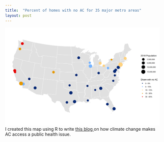 ```yaml
---
title:  "Percent of homes with no AC for 35 major metro areas"
layout: post
---
```

![US map with colored dots for AC access prevelance](/assets/map3.png)
I created this map using R to write <a href="[https://www.something.com](https://www.brookings.edu/blog/the-avenue/2022/07/25/as-extreme-heat-grips-the-globe-access-to-air-conditioning-is-an-urgent-public-health-issue/)"> this blog </a> on how climate change makes AC access a public health issue.
